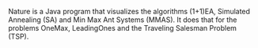 Nature is a Java program that visualizes the algorithms (1+1)EA, Simulated Annealing (SA) and Min Max Ant Systems (MMAS).
It does that for the problems OneMax, LeadingOnes and the Traveling Salesman Problem (TSP).
